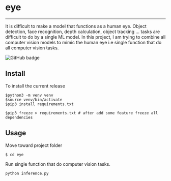
# eye
--------

It is difficult to make a model that functions as a human eye. Object detection, face recognition, depth calculation, object tracking ... tasks are difficult to do by a single ML model.  In this project, I am trying to combine all computer vision models to mimic the human eye i.e single function that do all computer vision tasks.


<img src="/githubimages/demo.gif" alt="GitHub badge" />



## Install

To install the current release
```shell
$python3 -m venv venv
$source venv/bin/activate
$pip3 install requirements.txt

$pip3 freeze > requirements.txt # after add some feature freeze all dependencies

```

## Usage

Move toward project folder
```shell
$ cd eye
```

Run single function that do computer vision tasks.

```python
python inference.py

```





